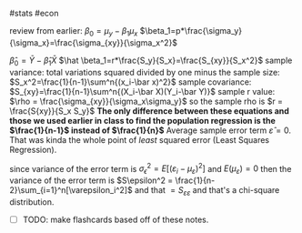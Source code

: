 #stats #econ 

review from earlier:
$\beta_0 = \mu_y-\beta_1\mu_x$
$\beta_1=p*\frac{\sigma_y}{\sigma_x}=\frac{\sigma_{xy}}{\sigma_x^2}$

$\hat \beta_0 = \bar Y-\hat \beta_1\bar X$
$\hat \beta_1=r*\frac{S_y}{S_x}=\frac{S_{xy}}{S_x^2}$
sample variance:
total variations squared divided by one minus the sample size:
$S_x^2=\frac{1}{n-1}\sum^n{(x_i-\bar x)^2}$
sample covariance:
$S_{xy}=\frac{1}{n-1}\sum^n{(X_i-\bar X)(Y_i-\bar Y)}$
sample r value:
$\rho = \frac{\sigma_{xy}}{\sigma_x\sigma_y}$ so the sample rho is $r = \frac{S{xy}}{S_x S_y}$
**The only difference between these equations and those we used earlier in class to find the population regression is the $\frac{1}{n-1}$ instead of $\frac{1}{n}$**
Average sample error term $\hat \varepsilon = 0$. That was kinda the whole point of *least* squared error (Least Squares Regression). 

since variance of the error term is $\sigma_\epsilon^2 = E[(\varepsilon_i-\mu_\varepsilon)^2]$ and $E(\mu_\varepsilon) = 0$ then the variance of the error term is $S\epsilon^2 = \frac{1}{n-2}\sum_{i=1}^n[\varepsilon_i^2]$ and that $= S_{\varepsilon\varepsilon}$ and that's a chi-square distribution.


- [ ] TODO: make flashcards based off of these notes.